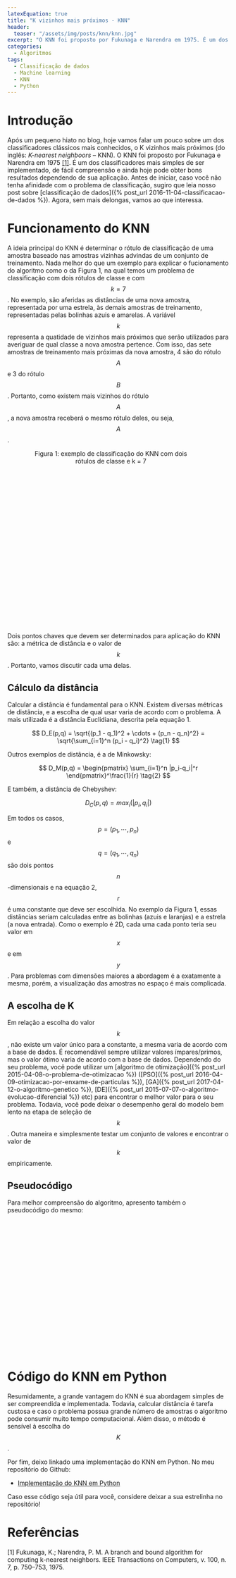 ```yaml
---
latexEquation: true
title: "K vizinhos mais próximos - KNN"
header:
  teaser: "/assets/img/posts/knn/knn.jpg"
excerpt: "O KNN foi proposto por Fukunaga e Narendra em 1975. É um dos classificadores mais simples de ser implementado, de fácil compreensão e ainda hoje pode obter bons resultados dependendo de sua aplicação"
categories:
  - Algoritmos
tags:
  - Classificação de dados
  - Machine learning
  - KNN
  - Python
---
```


# Introdução

Após um pequeno hiato no blog, hoje vamos falar um pouco sobre um dos classificadores clássicos mais conhecidos, o K vizinhos mais próximos (do inglês: *K-nearest neighboors* – KNN). O KNN foi proposto por Fukunaga e Narendra em 1975 [[1]](#fukunaga). É um dos classificadores mais simples de ser implementado, de fácil compreensão e ainda hoje pode obter bons resultados dependendo de sua aplicação. Antes de iniciar, caso você não tenha afinidade com o problema de classificação, sugiro que leia nosso post sobre [classificação de dados]({% post_url 2016-11-04-classificacao-de-dados %}). Agora, sem mais delongas, vamos ao que interessa.

# Funcionamento do KNN

A ideia principal do KNN é determinar o rótulo de classificação de uma amostra baseado nas amostras vizinhas advindas de um conjunto de treinamento. Nada melhor do que um exemplo para explicar o fucionamento do algoritmo como o da Figura 1, na qual temos um problema de classificação com dois rótulos de classe e com $$k = 7$$. No exemplo, são aferidas as distâncias de uma nova amostra, representada por uma estrela, às demais amostras de treinamento, representadas pelas bolinhas azuis e amarelas. A variável $$ k $$ representa a quatidade de vizinhos mais próximos que serão utilizados para averiguar de qual classe a nova amostra pertence. Com isso, das sete amostras de treinamento mais próximas da nova amostra, 4 são do rótulo $$ A $$ e 3 do rótulo $$ B $$. Portanto, como existem mais vizinhos do rótulo $$ A $$, a nova amostra receberá o mesmo rótulo deles, ou seja, $$ A $$.

<figure style="width: 390px; height: 400px;" class="align-center">
  
  <img src="{{ site.url }}{{ site.baseurl }}/assets/img/posts/knn/knn.jpg" alt="">

  <figcaption style="text-align: center;">
    Figura 1: exemplo de classificação do KNN com dois rótulos de classe e k = 7
  </figcaption>

</figure>

Dois pontos chaves que devem ser determinados para aplicação do KNN são: a métrica de distância e o valor de $$ k $$. Portanto, vamos discutir cada uma delas.

## Cálculo da distância

Calcular a distância é fundamental para o KNN. Existem diversas métricas de distância, e a escolha de qual usar varia de acordo com o problema. A mais utilizada é a distância Euclidiana, descrita pela equação 1. 

$$
D_E(p,q) = \sqrt{(p_1 - q_1)^2 + \cdots + (p_n - q_n)^2} = \sqrt{\sum_{i=1}^n (p_i - q_i)^2}
\tag{1}
$$

Outros exemplos de distância, é a de Minkowsky:

$$
D_M(p,q) = \begin{pmatrix} \sum_{i=1}^n |p_i-q_i|^r \end{pmatrix}^\frac{1}{r}
\tag{2}
$$

E também, a distância de Chebyshev:

$$
D_C(p,q) = max_i(|p_i, q_i|)
\tag{3}
$$

Em todos os casos, $$ p = (p_1, \cdots, p_n) $$ e $$ q = (q_1, \cdots, q_n) $$ são dois pontos $$ n $$-dimensionais e na equação 2, $$ r $$ é uma constante que deve ser escolhida. No exemplo da Figura 1, essas distâncias seriam calculadas entre as bolinhas (azuis e laranjas) e a estrela (a nova entrada). Como o exemplo é 2D, cada uma cada ponto teria seu valor em $$ x $$ e em $$ y $$. Para problemas com dimensões maiores a abordagem é a exatamente a mesma, porém, a visualização das amostras no espaço é mais complicada.

## A escolha de K

Em relação a escolha do valor $$ k $$, não existe um valor único para a constante, a mesma varia de acordo com a base de dados. É recomendável sempre utilizar valores ímpares/primos, mas o valor ótimo varia de acordo com a base de dados. Dependendo do seu problema, você pode utilizar um [algoritmo de otimização]({% post_url 2015-04-08-o-problema-de-otimizacao %}) ([PSO]({% post_url 2016-04-09-otimizacao-por-enxame-de-particulas %}), [GA]({% post_url 2017-04-12-o-algoritmo-genetico %}), [DE]({% post_url 2015-07-07-o-algoritmo-evolucao-diferencial %}) etc) para encontrar o melhor valor para o seu problema. Todavia, você pode deixar o desempenho geral do modelo bem lento na etapa de seleção de $$ k $$. Outra maneira e simplesmente testar um conjunto de valores e encontrar o valor de $$ k $$ empiricamente.


## Pseudocódigo

Para melhor compreensão do algoritmo, apresento também o pseudocódigo do mesmo:

<figure style="width: 490px; height: 300px;" class="align-center">
  
  <img src="{{ site.url }}{{ site.baseurl }}/assets/img/posts/knn/alg.jpg" alt="">

</figure>


# Código do KNN em Python
Resumidamente, a grande vantagem do KNN é sua abordagem simples de ser compreendida e implementada. Todavia, calcular distância é tarefa custosa e caso o problema possua grande número de amostras o algoritmo pode consumir muito tempo computacional. Além disso, o método é sensível à escolha do $$ K $$. 

Por fim, deixo linkado uma implementação do KNN em Python. No meu repositório do Github:
- [Implementação do KNN em Python](https://github.com/paaatcha/KNN)

Caso esse código seja útil para você, considere deixar a sua estrelinha no repositório!


# Referências
<a name="fukunaga">[1]</a> Fukunaga, K.; Narendra, P. M. A branch and bound algorithm for computing k-nearest neighbors. IEEE Transactions on Computers, v. 100, n. 7, p. 750–753, 1975.